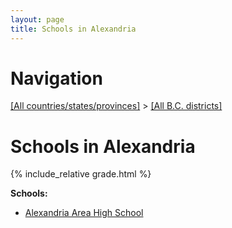 ```yaml
---
layout: page
title: Schools in Alexandria
---
```

# Navigation

[[All countries/states/provinces]](../..) > [[All B.C. districts]](..)

# Schools in Alexandria

{% include_relative grade.html %}

**Schools:**

- [Alexandria Area High School](Alexandria_Area_High_School.md)
